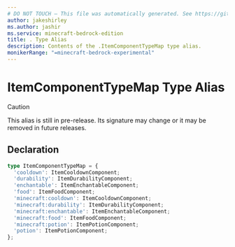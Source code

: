 ```yaml
---
# DO NOT TOUCH — This file was automatically generated. See https://github.com/mojang/minecraftapidocsgenerator to modify descriptions, examples, etc.
author: jakeshirley
ms.author: jashir
ms.service: minecraft-bedrock-edition
title: . Type Alias
description: Contents of the .ItemComponentTypeMap type alias.
monikerRange: "=minecraft-bedrock-experimental"
---
```

# ItemComponentTypeMap Type Alias

> [!CAUTION]
> This alias is still in pre-release.  Its signature may change or it may be removed in future releases.

## Declaration
```ts
type ItemComponentTypeMap = {
  'cooldown': ItemCooldownComponent;
  'durability': ItemDurabilityComponent;
  'enchantable': ItemEnchantableComponent;
  'food': ItemFoodComponent;
  'minecraft:cooldown': ItemCooldownComponent;
  'minecraft:durability': ItemDurabilityComponent;
  'minecraft:enchantable': ItemEnchantableComponent;
  'minecraft:food': ItemFoodComponent;
  'minecraft:potion': ItemPotionComponent;
  'potion': ItemPotionComponent;
};
```
